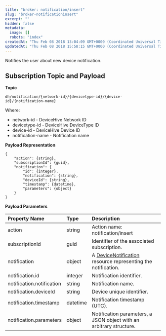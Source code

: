 ```yaml
---
title: "broker: notification/insert"
slug: "broker-notificationinsert"
excerpt: ""
hidden: false
metadata: 
  image: []
  robots: "index"
createdAt: "Thu Feb 08 2018 13:04:09 GMT+0000 (Coordinated Universal Time)"
updatedAt: "Thu Feb 08 2018 15:58:15 GMT+0000 (Coordinated Universal Time)"
---
```

Notifies the user about new device notification.

## Subscription Topic and Payload

**Topic**

```text
dh/notification/{network-id}/{devicetype-id}/{device-id}/{notification-name}
```

Where:

- network-id - DeviceHive Network ID
- devicetype-id - DeviceHive DeviceType ID
- device-id - DeviceHive Device ID
- notification-name - Notification name

**Payload Representation**

```text
{
    "action": {string},
    "subscriptionId": {guid},
    "notification": {
        "id": {integer},
        "notification": {string},
        "deviceId": {string},
        "timestamp": {datetime},
        "parameters": {object}
    }
}
```

**Payload Parameters**

| Property Name             | Type     | Description                                                                             |
| :------------------------ | :------- | :-------------------------------------------------------------------------------------- |
| action                    | string   | Action name: notification/insert                                                        |
| subscriptionId            | guid     | Identifier of the associated subscription.                                              |
| notification              | object   | A  [DeviceNotification](doc:devicenotification) resource representing the notification. |
| notification.id           | integer  | Notification identifier.                                                                |
| notification.notification | string   | Notification name.                                                                      |
| notification.deviceId     | string   | Device unique identifier.                                                               |
| notification.timestamp    | datetime | Notification timestamp (UTC).                                                           |
| notification.parameters   | object   | Notification parameters, a JSON object with an arbitrary structure.                     |
